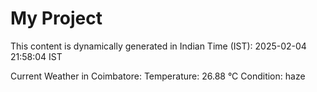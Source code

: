 # My Project

This content is dynamically generated in Indian Time (IST): 2025-02-04 21:58:04 IST


Current Weather in Coimbatore:
Temperature: 26.88 °C
Condition: haze
